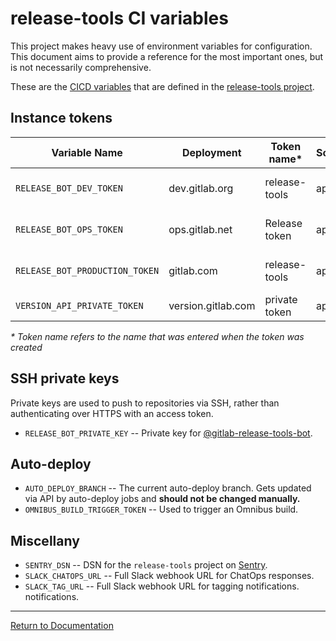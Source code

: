 # release-tools CI variables

This project makes heavy use of environment variables for configuration. This
document aims to provide a reference for the most important ones, but is not
necessarily comprehensive.

These are the [CICD variables](https://gitlab.com/gitlab-org/release-tools/settings/ci_cd) that are
defined in the [release-tools project](https://gitlab.com/gitlab-org/release-tools).

## Instance tokens

| Variable Name                  | Deployment         | Token name\*  | Scopes       | User                                                      |
| ------------                   | ------------       | ------------  | ------------ | ------------                                              |
| `RELEASE_BOT_DEV_TOKEN`        | dev.gitlab.org     | release-tools | api          | [@gitlab-release-tools-bot][gitlab-release-tools-bot-dev] |
| `RELEASE_BOT_OPS_TOKEN`        | ops.gitlab.net     | Release token | api          | [@gitlab-release-tools-bot][gitlab-release-tools-bot-ops] |
| `RELEASE_BOT_PRODUCTION_TOKEN` | gitlab.com         | release-tools | api          | [@gitlab-release-tools-bot][gitlab-release-tools-bot-com] |
| `VERSION_API_PRIVATE_TOKEN`    | version.gitlab.com | private token | api          | robert+release-tools@gitlab.com                           |

_* Token name refers to the name that was entered when the token was created_

## SSH private keys

Private keys are used to push to repositories via SSH, rather than
authenticating over HTTPS with an access token.

- `RELEASE_BOT_PRIVATE_KEY` -- Private key for
  [@gitlab-release-tools-bot][gitlab-release-tools-bot-com].

## Auto-deploy

- `AUTO_DEPLOY_BRANCH` -- The current auto-deploy branch. Gets updated via API
  by auto-deploy jobs and **should not be changed manually.**
- `OMNIBUS_BUILD_TRIGGER_TOKEN` -- Used to trigger an Omnibus build.

## Miscellany

- `SENTRY_DSN` -- DSN for the `release-tools` project on
  [Sentry](https://sentry.gitlab.net/gitlab/release-tools/).
- `SLACK_CHATOPS_URL` -- Full Slack webhook URL for ChatOps responses.
- `SLACK_TAG_URL` -- Full Slack webhook URL for tagging notifications.
  notifications.

[gitlab-release-tools-bot-com]: https://gitlab.com/gitlab-release-tools-bot
[gitlab-release-tools-bot-dev]: https://dev.gitlab.org/gitlab-release-tools-bot
[gitlab-release-tools-bot-ops]: https://ops.gitlab.net/gitlab-release-tools-bot
[deployer-ops]: https://ops.gitlab.net/deployer
[gitlab-bot-com]: https://gitlab.com/gitlab-bot

---

[Return to Documentation](../README.md#documentation)

